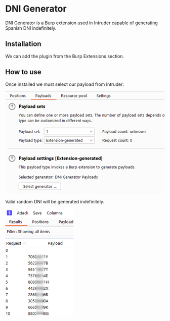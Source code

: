# DNI Generator
DNI Generator is a Burp extension used in Intruder capable of generating Spanish DNI indefinitely.
## Installation
We can add the plugin from the Burp Extensions section.
## How to use
Once installed we must select our payload from Intruder:

![alt text](https://github.com/6h4ack/Burp_Extensions/blob/main/DNI_Generator/Screenshoots/DNI_payload.png?raw=true)

Valid random DNI will be generated indefinitely.

![alt text](https://github.com/6h4ack/Burp_Extensions/blob/main/DNI_Generator/Screenshoots/DNI_generated.png?raw=true)

